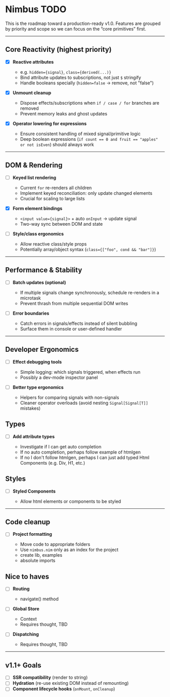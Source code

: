 # Nimbus TODO

This is the roadmap toward a production-ready v1.0.
Features are grouped by priority and scope so we can focus on the “core primitives” first.

---

## Core Reactivity (highest priority)

- [x] **Reactive attributes**

  - e.g. `hidden={signal}`, `class={derived(...)}`
  - Bind attribute updates to subscriptions, not just `$` stringify
  - Handle booleans specially (`hidden=false` → remove, not "false")

- [x] **Unmount cleanup**

  - Dispose effects/subscriptions when `if / case / for` branches are removed
  - Prevent memory leaks and ghost updates

- [x] **Operator lowering for expressions**
  - Ensure consistent handling of mixed signal/primitive logic
  - Deep boolean expressions (`if count == 0 and fruit == "apples" or not isEven`) should always work

---

## DOM & Rendering

- [ ] **Keyed list rendering**

  - Current `for` re-renders all children
  - Implement keyed reconciliation: only update changed elements
  - Crucial for scaling to large lists

- [x] **Form element bindings**

  - `<input value={signal}>` + auto `onInput` → update signal
  - Two-way sync between DOM and state

- [ ] **Style/class ergonomics**

  - Allow reactive class/style props
  - Potentially array/object syntax (`class={["foo", cond && "bar"]}`)

---

## Performance & Stability

- [ ] **Batch updates (optional)**

  - If multiple signals change synchronously, schedule re-renders in a microtask
  - Prevent thrash from multiple sequential DOM writes

- [ ] **Error boundaries**

  - Catch errors in signals/effects instead of silent bubbling
  - Surface them in console or user-defined handler

---

## Developer Ergonomics

- [ ] **Effect debugging tools**

  - Simple logging: which signals triggered, when effects run
  - Possibly a dev-mode inspector panel

- [ ] **Better type ergonomics**

  - Helpers for comparing signals with non-signals
  - Cleaner operator overloads (avoid nesting `Signal[Signal[T]]` mistakes)

## Types

- [ ] **Add attribute types**

  - Investigate if I can get auto completion
  - If no auto completion, perhaps follow example of htmlgen
  - If no I don't follow htmlgen, perhaps I can just add typed Html Components (e.g. Div, H1, etc.)

## Styles

- [ ] **Styled Components**

  - Allow html elements or components to be styled

---

## Code cleanup

- [ ] **Project formatting**

  - Move code to appropriate folders
  - Use `nimbus.nim` only as an index for the project
  - create lib, examples
  - absolute imports

## Nice to haves

- [ ] **Routing**

  - navigate() method

- [ ] **Global Store**

  - Context
  - Requires thought, TBD

- [ ] **Dispatching**

  - Requires thought, TBD

---

## v1.1+ Goals

- [ ] **SSR compatibility** (render to string)
- [ ] **Hydration** (re-use existing DOM instead of remounting)
- [ ] **Component lifecycle hooks** (`onMount`, `onCleanup`)
